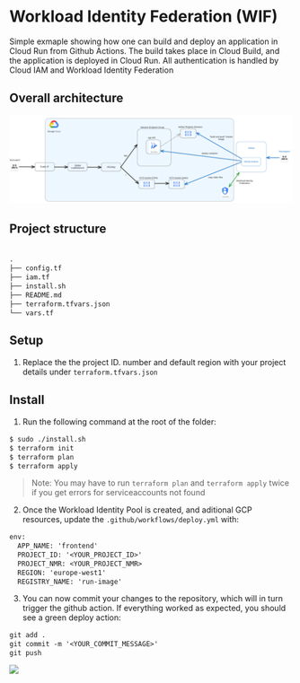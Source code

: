 # Workload Identity Federation (WIF)
Simple exmaple showing how one can build and deploy an application in Cloud Run from Github Actions. The build takes place in Cloud Build, and the application is deployed in Cloud Run. All authentication is handled by Cloud IAM and Workload Identity Federation

## Overall architecture

![](img/0.png)


## Project structure
```

.
├── config.tf
├── iam.tf
├── install.sh
├── README.md
├── terraform.tfvars.json
└── vars.tf

```

## Setup

1. Replace the the project ID. number and default region with your project details under `terraform.tfvars.json`

## Install

1. Run the following command at the root of the folder:
```shell 
$ sudo ./install.sh
$ terraform init
$ terraform plan
$ terraform apply
```

> Note: You may have to run `terraform plan` and `terraform apply` twice if you get errors for serviceaccounts not found

2. Once the Workload Identity Pool is created, and aditional GCP resources, update the `.github/workflows/deploy.yml` with:

```shell
env:
  APP_NAME: 'frontend'
  PROJECT_ID: '<YOUR_PROJECT_ID>'
  PROJECT_NMR: <YOUR_PROJECT_NMR>
  REGION: 'europe-west1'
  REGISTRY_NAME: 'run-image'
```

3. You can now commit your changes to the repository, which will in turn trigger the github action. If everything worked as expected, you should see a green deploy action:

```shell
git add .
git commit -m '<YOUR_COMMIT_MESSAGE>'
git push
```


![](img/1.png)